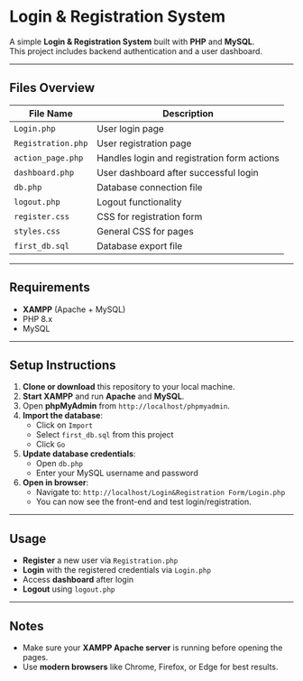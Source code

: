 # Login & Registration System

A simple **Login & Registration System** built with **PHP** and **MySQL**.  
This project includes backend authentication and a user dashboard.

---

## Files Overview

| File Name          | Description                                    |
|-------------------|------------------------------------------------|
| `Login.php`        | User login page                               |
| `Registration.php` | User registration page                        |
| `action_page.php`  | Handles login and registration form actions  |
| `dashboard.php`    | User dashboard after successful login         |
| `db.php`           | Database connection file                      |
| `logout.php`       | Logout functionality                           |
| `register.css`     | CSS for registration form                      |
| `styles.css`       | General CSS for pages                          |
| `first_db.sql`     | Database export file                           |

---

## Requirements

- **XAMPP** (Apache + MySQL)
- PHP 8.x
- MySQL

---

## Setup Instructions

1. **Clone or download** this repository to your local machine.
2. **Start XAMPP** and run **Apache** and **MySQL**.
3. Open **phpMyAdmin** from `http://localhost/phpmyadmin`.
4. **Import the database**:
   - Click on `Import`
   - Select `first_db.sql` from this project
   - Click `Go`
5. **Update database credentials**:
   - Open `db.php`
   - Enter your MySQL username and password
6. **Open in browser**:
   - Navigate to: `http://localhost/Login&Registration Form/Login.php`
   - You can now see the front-end and test login/registration.

---

## Usage

- **Register** a new user via `Registration.php`
- **Login** with the registered credentials via `Login.php`
- Access **dashboard** after login
- **Logout** using `logout.php`

---

## Notes

- Make sure your **XAMPP Apache server** is running before opening the pages.
- Use **modern browsers** like Chrome, Firefox, or Edge for best results.
